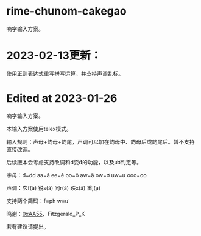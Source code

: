 # rime-chunom-cakegao

喃字输入方案。

# 2023-02-13更新：

使用正则表达式重写拼写运算，并支持声调乱标。

# Edited at 2023-01-26

喃字输入方案。

本输入方案使用telex模式。

输入规则：声母+韵母+韵尾，声调可以加在韵母中、韵母后或韵尾后。暂不支持直接改调。

后续版本会考虑支持改调和d变đ的功能，以及ươ判定等。

字母：đ=dd aa=â ee=ê oo=ô aw=ă ow=ơ uw=ư ooo=oo

声调：玄f(à) 锐s(á) 问r(ả) 跌x(ã) 重j(ạ)

支持两个简码：f=ph w=ư

鸣谢：[0xAA55](https://github.com/0xAA55)、Fitzgerald_P_K

若有建议请提出。
